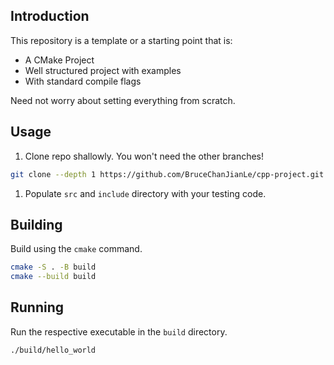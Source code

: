 ## Introduction

This repository is a template or a starting point that is:
- A CMake Project
- Well structured project with examples
- With standard compile flags

Need not worry about setting everything from scratch.

## Usage

1. Clone repo shallowly. You won't need the other branches!
```bash
git clone --depth 1 https://github.com/BruceChanJianLe/cpp-project.git
```
1. Populate `src` and `include` directory with your testing code.

## Building

Build using the `cmake` command.  
```bash
cmake -S . -B build
cmake --build build
```

## Running

Run the respective executable in the `build` directory.  
```bash
./build/hello_world
```
